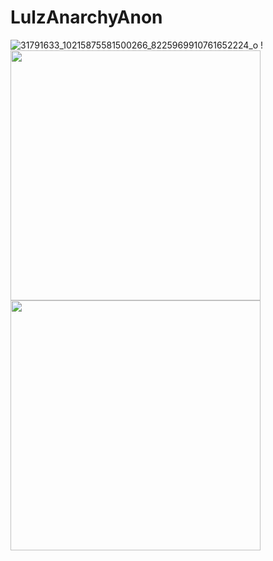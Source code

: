 # LulzAnarchyAnon

![31791633_10215875581500266_8225969910761652224_o](https://user-images.githubusercontent.com/104794704/168182531-6f81304a-0ccb-4b12-965d-cf58da721764.jpg)
!<img src="https://github-readme-stats.vercel.app/api?username=LulzAnarchyAnon&show_icons=true&theme=ADD_THEME_HERE" width="400">
<img src="https://github-readme-stats.vercel.app/api?username=LulzAnarchy&show_icons=true&theme=ADD_THEME_HERE" width="400">
